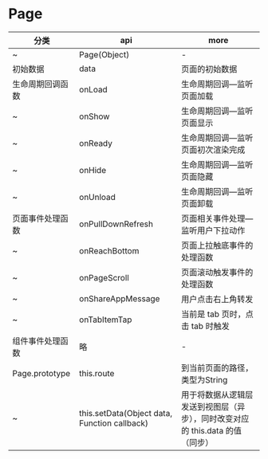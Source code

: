 # Page

| 分类             | api                                          | more                                                                          |
| ---------------- | -------------------------------------------- | ----------------------------------------------------------------------------- |
| ~                | Page(Object)                                 | -                                                                             |
| 初始数据         | data                                         | 页面的初始数据                                                                |
| 生命周期回调函数 | onLoad                                       | 生命周期回调—监听页面加载                                                    |
| ~                | onShow                                       | 生命周期回调—监听页面显示                                                    |
| ~                | onReady                                      | 生命周期回调—监听页面初次渲染完成                                            |
| ~                | onHide                                       | 生命周期回调—监听页面隐藏                                                    |
| ~                | onUnload                                     | 生命周期回调—监听页面卸载                                                    |
| 页面事件处理函数 | onPullDownRefresh                            | 页面相关事件处理—监听用户下拉动作                                            |
| ~                | onReachBottom                                | 页面上拉触底事件的处理函数                                                    |
| ~                | onPageScroll                                 | 页面滚动触发事件的处理函数                                                    |
| ~                | onShareAppMessage                            | 用户点击右上角转发                                                            |
| ~                | onTabItemTap                                 | 当前是 tab 页时，点击 tab 时触发                                              |
| 组件事件处理函数 | 略                                           | -                                                                             |
| Page.prototype   | this.route                                   | 到当前页面的路径，类型为String                                                |
| ~                | this.setData(Object data, Function callback) | 用于将数据从逻辑层发送到视图层（异步），同时改变对应的 this.data 的值（同步） |